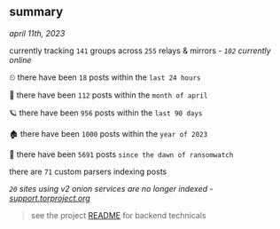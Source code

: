 
## summary
_april 11th, 2023_

currently tracking `141` groups across `255` relays & mirrors - _`102` currently online_

⏲ there have been `18` posts within the `last 24 hours`

🦈 there have been `112` posts within the `month of april`

🪐 there have been `956` posts within the `last 90 days`

🏚 there have been `1000` posts within the `year of 2023`

🦕 there have been `5691` posts `since the dawn of ransomwatch`

there are `71` custom parsers indexing posts

_`20` sites using v2 onion services are no longer indexed - [support.torproject.org](https://support.torproject.org/onionservices/v2-deprecation/)_

> see the project [README](https://github.com/joshhighet/ransomwatch#ransomwatch--) for backend technicals
